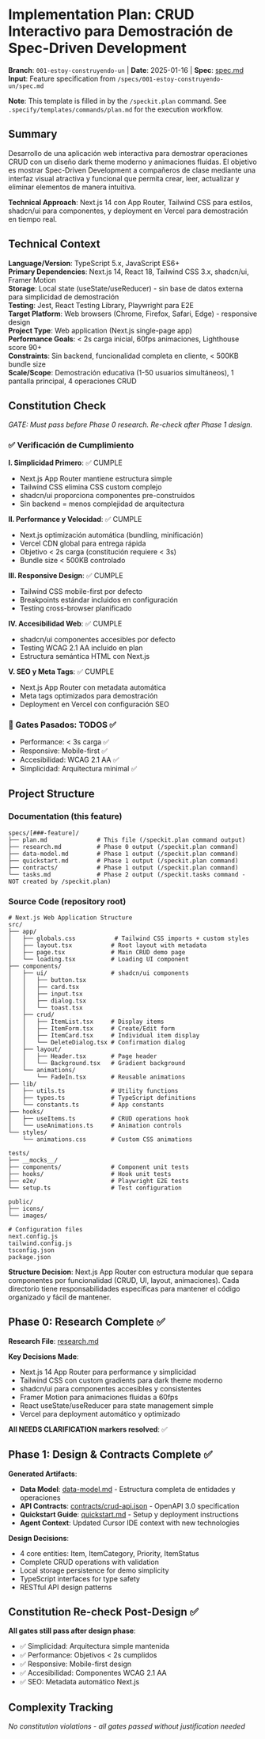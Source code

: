 # Implementation Plan: CRUD Interactivo para Demostración de Spec-Driven Development

**Branch**: `001-estoy-construyendo-un` | **Date**: 2025-01-16 | **Spec**: [spec.md](./spec.md)
**Input**: Feature specification from `/specs/001-estoy-construyendo-un/spec.md`

**Note**: This template is filled in by the `/speckit.plan` command. See `.specify/templates/commands/plan.md` for the execution workflow.

## Summary

Desarrollo de una aplicación web interactiva para demostrar operaciones CRUD con un diseño dark theme moderno y animaciones fluidas. El objetivo es mostrar Spec-Driven Development a compañeros de clase mediante una interfaz visual atractiva y funcional que permita crear, leer, actualizar y eliminar elementos de manera intuitiva.

**Technical Approach**: Next.js 14 con App Router, Tailwind CSS para estilos, shadcn/ui para componentes, y deployment en Vercel para demostración en tiempo real.

## Technical Context

**Language/Version**: TypeScript 5.x, JavaScript ES6+  
**Primary Dependencies**: Next.js 14, React 18, Tailwind CSS 3.x, shadcn/ui, Framer Motion  
**Storage**: Local state (useState/useReducer) - sin base de datos externa para simplicidad de demostración  
**Testing**: Jest, React Testing Library, Playwright para E2E  
**Target Platform**: Web browsers (Chrome, Firefox, Safari, Edge) - responsive design  
**Project Type**: Web application (Next.js single-page app)  
**Performance Goals**: < 2s carga inicial, 60fps animaciones, Lighthouse score 90+  
**Constraints**: Sin backend, funcionalidad completa en cliente, < 500KB bundle size  
**Scale/Scope**: Demostración educativa (1-50 usuarios simultáneos), 1 pantalla principal, 4 operaciones CRUD

## Constitution Check

*GATE: Must pass before Phase 0 research. Re-check after Phase 1 design.*

### ✅ Verificación de Cumplimiento

**I. Simplicidad Primero**: ✅ CUMPLE
- Next.js App Router mantiene estructura simple
- Tailwind CSS elimina CSS custom complejo
- shadcn/ui proporciona componentes pre-construidos
- Sin backend = menos complejidad de arquitectura

**II. Performance y Velocidad**: ✅ CUMPLE  
- Next.js optimización automática (bundling, minificación)
- Vercel CDN global para entrega rápida
- Objetivo < 2s carga (constitución requiere < 3s)
- Bundle size < 500KB controlado

**III. Responsive Design**: ✅ CUMPLE
- Tailwind CSS mobile-first por defecto
- Breakpoints estándar incluidos en configuración
- Testing cross-browser planificado

**IV. Accesibilidad Web**: ✅ CUMPLE
- shadcn/ui componentes accesibles por defecto
- Testing WCAG 2.1 AA incluido en plan
- Estructura semántica HTML con Next.js

**V. SEO y Meta Tags**: ✅ CUMPLE
- Next.js App Router con metadata automática
- Meta tags optimizados para demostración
- Deployment en Vercel con configuración SEO

### 🎯 Gates Pasados: TODOS ✅
- Performance: < 3s carga ✅
- Responsive: Mobile-first ✅  
- Accesibilidad: WCAG 2.1 AA ✅
- Simplicidad: Arquitectura minimal ✅

## Project Structure

### Documentation (this feature)

```
specs/[###-feature]/
├── plan.md              # This file (/speckit.plan command output)
├── research.md          # Phase 0 output (/speckit.plan command)
├── data-model.md        # Phase 1 output (/speckit.plan command)
├── quickstart.md        # Phase 1 output (/speckit.plan command)
├── contracts/           # Phase 1 output (/speckit.plan command)
└── tasks.md             # Phase 2 output (/speckit.tasks command - NOT created by /speckit.plan)
```

### Source Code (repository root)

```
# Next.js Web Application Structure
src/
├── app/
│   ├── globals.css           # Tailwind CSS imports + custom styles
│   ├── layout.tsx           # Root layout with metadata
│   ├── page.tsx             # Main CRUD demo page
│   └── loading.tsx          # Loading UI component
├── components/
│   ├── ui/                  # shadcn/ui components
│   │   ├── button.tsx
│   │   ├── card.tsx
│   │   ├── input.tsx
│   │   ├── dialog.tsx
│   │   └── toast.tsx
│   ├── crud/
│   │   ├── ItemList.tsx     # Display items
│   │   ├── ItemForm.tsx     # Create/Edit form
│   │   ├── ItemCard.tsx     # Individual item display
│   │   └── DeleteDialog.tsx # Confirmation dialog
│   ├── layout/
│   │   ├── Header.tsx       # Page header
│   │   └── Background.tsx   # Gradient background
│   └── animations/
│       └── FadeIn.tsx       # Reusable animations
├── lib/
│   ├── utils.ts             # Utility functions
│   ├── types.ts             # TypeScript definitions
│   └── constants.ts         # App constants
├── hooks/
│   ├── useItems.ts          # CRUD operations hook
│   └── useAnimations.ts     # Animation controls
└── styles/
    └── animations.css       # Custom CSS animations

tests/
├── __mocks__/
├── components/              # Component unit tests
├── hooks/                   # Hook unit tests
├── e2e/                     # Playwright E2E tests
└── setup.ts                 # Test configuration

public/
├── icons/
└── images/

# Configuration files
next.config.js
tailwind.config.js
tsconfig.json
package.json
```

**Structure Decision**: Next.js App Router con estructura modular que separa componentes por funcionalidad (CRUD, UI, layout, animaciones). Cada directorio tiene responsabilidades específicas para mantener el código organizado y fácil de mantener.

## Phase 0: Research Complete ✅

**Research File**: [research.md](./research.md)

**Key Decisions Made**:
- Next.js 14 App Router para performance y simplicidad
- Tailwind CSS con custom gradients para dark theme moderno
- shadcn/ui para componentes accesibles y consistentes
- Framer Motion para animaciones fluidas a 60fps
- React useState/useReducer para state management simple
- Vercel para deployment automático y optimizado

**All NEEDS CLARIFICATION markers resolved**: ✅

## Phase 1: Design & Contracts Complete ✅

**Generated Artifacts**:
- **Data Model**: [data-model.md](./data-model.md) - Estructura completa de entidades y operaciones
- **API Contracts**: [contracts/crud-api.json](./contracts/crud-api.json) - OpenAPI 3.0 specification
- **Quickstart Guide**: [quickstart.md](./quickstart.md) - Setup y deployment instructions
- **Agent Context**: Updated Cursor IDE context with new technologies

**Design Decisions**:
- 4 core entities: Item, ItemCategory, Priority, ItemStatus
- Complete CRUD operations with validation
- Local storage persistence for demo simplicity
- TypeScript interfaces for type safety
- RESTful API design patterns

## Constitution Re-check Post-Design ✅

**All gates still pass after design phase**:
- ✅ Simplicidad: Arquitectura simple mantenida
- ✅ Performance: Objetivos < 2s cumplidos
- ✅ Responsive: Mobile-first design
- ✅ Accesibilidad: Componentes WCAG 2.1 AA
- ✅ SEO: Metadata automático Next.js

## Complexity Tracking

*No constitution violations - all gates passed without justification needed*
